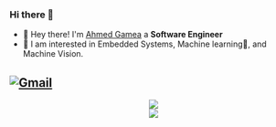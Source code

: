 ### Hi there 👋 
- 👋 Hey there! I'm [Ahmed Gamea](https://www.linkedin.com/in/ahmed-gamea/) a **Software Engineer**
- 👀 I am interested in Embedded Systems, Machine learning🤖, and Machine Vision.

[![Gmail](https://img.shields.io/badge/ahmed.gamea@ejust.edu.eg-D14836?style=flat-square&logo=gmail&logoColor=white&link=mailto:omar.abdelgawad@ejust.edu.eg)](mailto:ahmed.gamea@ejust.edu.eg)
---

<div align="center">
  <a href="https://github.com/anuraghazra/github-readme-stats">
  <img src="http://github-profile-summary-cards.vercel.app/api/cards/profile-details?username=AhmedYasserrr&theme=transparent"/>
  </a>
</div>



<div align="center">
  <a href="https://github.com/anuraghazra/github-readme-stats">
    <img src="https://github-readme-stats.vercel.app/api/top-langs/?username=AhmedYasserrr&theme=transparent&hide=Jupyter%20Notebook&langs_count=8&layout=compact"/>
  </a>
</div>
